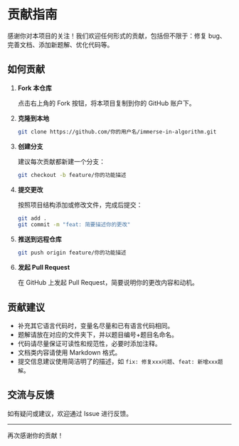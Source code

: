 # 贡献指南

感谢你对本项目的关注！我们欢迎任何形式的贡献，包括但不限于：修复 bug、完善文档、添加新题解、优化代码等。

## 如何贡献

1. **Fork 本仓库**
   
   点击右上角的 Fork 按钮，将本项目复制到你的 GitHub 账户下。

2. **克隆到本地**
   
   ```bash
   git clone https://github.com/你的用户名/immerse-in-algorithm.git
   ```

3. **创建分支**
   
   建议每次贡献都新建一个分支：
   
   ```bash
   git checkout -b feature/你的功能描述
   ```

4. **提交更改**
   
   按照项目结构添加或修改文件，完成后提交：
   
   ```bash
   git add .
   git commit -m "feat: 简要描述你的更改"
   ```

5. **推送到远程仓库**
   
   ```bash
   git push origin feature/你的功能描述
   ```

6. **发起 Pull Request**
   
   在 GitHub 上发起 Pull Request，简要说明你的更改内容和动机。

## 贡献建议

- 补充其它语言代码时，变量名尽量和已有语言代码相同。
- 题解请放在对应的文件夹下，并以题目编号+题目名命名。
- 代码请尽量保证可读性和规范性，必要时添加注释。
- 文档类内容请使用 Markdown 格式。
- 提交信息建议使用简洁明了的描述，如 `fix: 修复xxx问题`、`feat: 新增xxx题解`。

## 交流与反馈

如有疑问或建议，欢迎通过 Issue 进行反馈。

---

再次感谢你的贡献！

